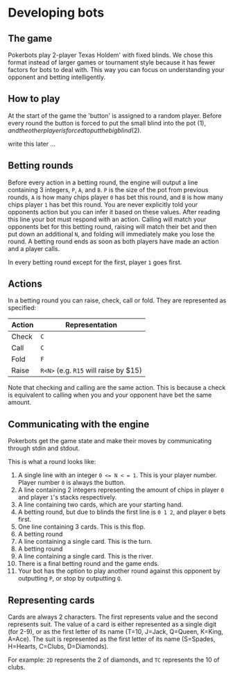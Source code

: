 # Developing bots

## The game
Pokerbots play 2-player Texas Holdem' with fixed blinds. We chose this format 
instead of larger games or tournament style because it has fewer factors for bots to deal with.
This way you can focus on understanding your opponent and betting intelligently.

## How to play
At the start of the game the 'button' is assigned to a random player.
Before every round the button is forced to put the small blind into the pot ($1),
and the other player is forced to put the big blind ($2). 

write this later ...

## Betting rounds
Before every action in a betting round, the engine will output a line containing 3
integers, `P`, `A`, and `B`. `P` is the size of the pot from previous rounds, 
`A` is how many chips player `0` has bet this round, 
and `B` is how many chips player `1` has bet this round. You are never explicitly
told your opponents action but you can infer it based on these values.
After reading this line your bot must respond with an action. Calling will match your
opponents bet for this betting round, raising will match their bet and then put down 
an additional `N`, and folding will immediately make you lose the round. A betting round ends
as soon as both players have made an action and a player calls.

In every betting round except for the first, player `1` goes first.

## Actions
In a betting round you can raise, check, call or fold. They are represented as
specified:

|Action|Representation|
|----|----|
|Check|`C`|
|Call|`C`|
|Fold|`F`|
|Raise|`R<N>` (e.g. `R15` will raise by $15)|

Note that checking and calling are the same action. This is because a check
is equivalent to calling when you and your opponent have bet the same amount.

## Communicating with the engine
Pokerbots get the game state and make their moves by communicating through stdin and stdout. 

This is what a round looks like:
1. A single line with an integer `0 <= N < = 1`. This is your player number.
Player number `0` is always the button.
2.  A line containing 2 integers representing the amount of chips in player `0` 
and player `1`'s stacks respectively.
4. A line containing two cards, which are your starting hand. 
5. A betting round, but due to blinds the first line is `0 1 2`, and player `0` bets first.
6. One line containing 3 cards. This is this flop.
7. A betting round
8. A line containing a single card. This is the turn.
9. A betting round
10. A line containing a single card. This is the river.
11. There is a final betting round and the game ends.
12. Your bot has the option to play another round against this opponent by outputting
`P`, or stop by outputting `Q`. 

## Representing cards
Cards are always 2 characters. The first represents value and the second represents suit. 
The value of a card is either represented as a single digit (for 2-9), or as the first letter of its name
(T=10, J=Jack, Q=Queen, K=King, A=Ace). The suit is represented as the first letter of its name 
(S=Spades, H=Hearts, C=Clubs, D=Diamonds).

For example:
`2D` represents the 2 of diamonds, and `TC` represents the 10 of clubs.
